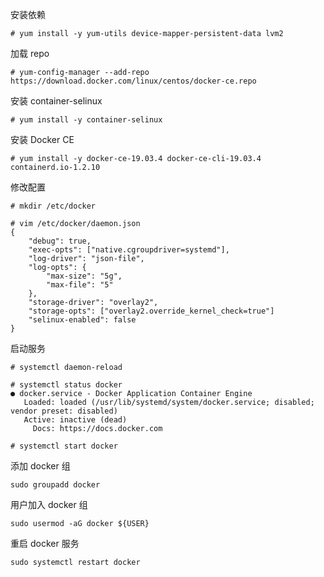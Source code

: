 安装依赖

```
# yum install -y yum-utils device-mapper-persistent-data lvm2
```

加载 repo

```
# yum-config-manager --add-repo https://download.docker.com/linux/centos/docker-ce.repo
```

安装 container-selinux

```
# yum install -y container-selinux
```

安装 Docker CE

```
# yum install -y docker-ce-19.03.4 docker-ce-cli-19.03.4 containerd.io-1.2.10
```

修改配置

```
# mkdir /etc/docker

# vim /etc/docker/daemon.json
{
    "debug": true,
    "exec-opts": ["native.cgroupdriver=systemd"],
    "log-driver": "json-file",
    "log-opts": {
        "max-size": "5g",
        "max-file": "5"
    },
    "storage-driver": "overlay2",
    "storage-opts": ["overlay2.override_kernel_check=true"]
    "selinux-enabled": false
}

```

启动服务

```
# systemctl daemon-reload

# systemctl status docker
● docker.service - Docker Application Container Engine
   Loaded: loaded (/usr/lib/systemd/system/docker.service; disabled; vendor preset: disabled)
   Active: inactive (dead)
     Docs: https://docs.docker.com

# systemctl start docker
```













添加 docker 组

```
sudo groupadd docker
```

用户加入 docker 组

```
sudo usermod -aG docker ${USER}
```

重启 docker 服务

```
sudo systemctl restart docker
```

